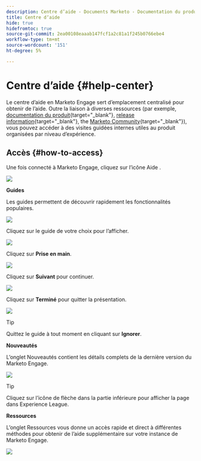 ```yaml
---
description: Centre d’aide - Documents Marketo - Documentation du produit
title: Centre dʼaide
hide: true
hidefromtoc: true
source-git-commit: 2ea00108eaaab147fcf1a2c81a1f245b0766ebe4
workflow-type: tm+mt
source-wordcount: '151'
ht-degree: 5%

---
```


# Centre dʼaide {#help-center}

Le centre d’aide en Marketo Engage sert d’emplacement centralisé pour obtenir de l’aide. Outre la liaison à diverses ressources (par exemple, [documentation du produit](/help/marketo/home.md){target="_blank"}, [release information](/help/marketo/release-notes/current.md){target="_blank"}, the [Marketo Community](https://nation.marketo.com/){target="_blank"}), vous pouvez accéder à des visites guidées internes utiles au produit organisées par niveau d’expérience.

## Accès {#how-to-access}

Une fois connecté à Marketo Engage, cliquez sur l’icône Aide .

![](assets/help-center-1.png)

**Guides**

Les guides permettent de découvrir rapidement les fonctionnalités populaires.

![](assets/help-center-2.png)

Cliquez sur le guide de votre choix pour l’afficher.

![](assets/help-center-3.png)

Cliquez sur **Prise en main**.

![](assets/help-center-4.png)

Cliquez sur **Suivant** pour continuer.

![](assets/help-center-5.png)

Cliquez sur **Terminé** pour quitter la présentation.

![](assets/help-center-6.png)

>[!TIP]
>
>Quittez le guide à tout moment en cliquant sur **Ignorer**.

**Nouveautés**

L’onglet Nouveautés contient les détails complets de la dernière version du Marketo Engage.

![](assets/help-center-7.png)

>[!TIP]
>
>Cliquez sur l’icône de flèche dans la partie inférieure pour afficher la page dans Experience League.

**Ressources**

L’onglet Ressources vous donne un accès rapide et direct à différentes méthodes pour obtenir de l’aide supplémentaire sur votre instance de Marketo Engage.

![](assets/help-center-8.png)
